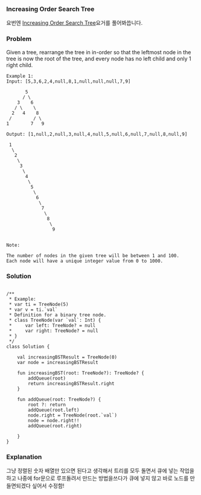 ###  Increasing Order Search Tree


요번엔 [Increasing Order Search Tree](https://leetcode.com/problems/increasing-order-search-tree/)요거를 풀어봐씁니다.

### Problem
Given a tree, rearrange the tree in in-order so that the leftmost node in the tree is now the root of the tree, and every node has no left child and only 1 right child.

```
Example 1:
Input: [5,3,6,2,4,null,8,1,null,null,null,7,9]

       5
      / \
    3    6
   / \    \
  2   4    8
 /        / \
1        7   9

Output: [1,null,2,null,3,null,4,null,5,null,6,null,7,null,8,null,9]

 1
  \
   2
    \
     3
      \
       4
        \
         5
          \
           6
            \
             7
              \
               8
                \
                 9
                 
```

```
Note:

The number of nodes in the given tree will be between 1 and 100.
Each node will have a unique integer value from 0 to 1000.
```

 
 
### Solution

```

/**
 * Example:
 * var ti = TreeNode(5)
 * var v = ti.`val`
 * Definition for a binary tree node.
 * class TreeNode(var `val`: Int) {
 *     var left: TreeNode? = null
 *     var right: TreeNode? = null
 * }
 */
class Solution {

    val increasingBSTResult = TreeNode(0)
    var node = increasingBSTResult
    
    fun increasingBST(root: TreeNode?): TreeNode? {
        addQueue(root)
        return increasingBSTResult.right
    }

    fun addQueue(root: TreeNode?) {
        root ?: return
        addQueue(root.left)
        node.right = TreeNode(root.`val`)
        node = node.right!!
        addQueue(root.right)

    }
}
```

### Explanation

그냥 정렬된 숫자 배열만 있으면 된다고 생각해서 트리를 모두 돌면서 큐에 넣는 작업을하고 나중에 for문으로 루프돌려서 만드는 방법을쓰다가 큐에 넣지 않고 바로 노드를 만들면되겠다 싶어서 수정함!